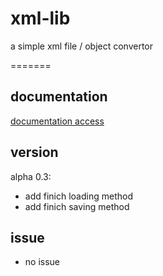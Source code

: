 # xml-lib
a simple xml file / object convertor

=======
## documentation
[documentation access](https://davidporras31.github.io/xml-lib/)

## version
alpha 0.3:
- add finich loading method
- add finich saving method

## issue
- no issue
